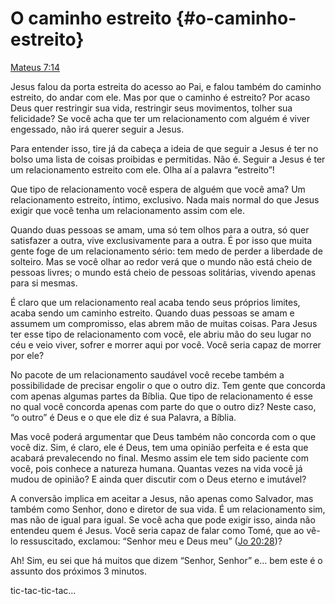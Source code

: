 # O caminho estreito {#o-caminho-estreito}

[Mateus 7:14](http://bibliaonline.com.br/acf/mt/7/14)

Jesus falou da porta estreita do acesso ao Pai, e falou também do caminho estreito, do andar com ele. Mas por que o caminho é estreito? Por acaso Deus quer restringir sua vida, restringir seus movimentos, tolher sua felicidade? Se você acha que ter um relacionamento com alguém é viver engessado, não irá querer seguir a Jesus.

Para entender isso, tire já da cabeça a ideia de que seguir a Jesus é ter no bolso uma lista de coisas proibidas e permitidas. Não é. Seguir a Jesus é ter um relacionamento estreito com ele. Olha aí a palavra “estreito”!

Que tipo de relacionamento você espera de alguém que você ama? Um relacionamento estreito, íntimo, exclusivo. Nada mais normal do que Jesus exigir que você tenha um relacionamento assim com ele.

Quando duas pessoas se amam, uma só tem olhos para a outra, só quer satisfazer a outra, vive exclusivamente para a outra. É por isso que muita gente foge de um relacionamento sério: tem medo de perder a liberdade de solteiro. Mas se você olhar ao redor verá que o mundo não está cheio de pessoas livres; o mundo está cheio de pessoas solitárias, vivendo apenas para si mesmas.

É claro que um relacionamento real acaba tendo seus próprios limites, acaba sendo um caminho estreito. Quando duas pessoas se amam e assumem um compromisso, elas abrem mão de muitas coisas. Para Jesus ter esse tipo de relacionamento com você, ele abriu mão do seu lugar no céu e veio viver, sofrer e morrer aqui por você. Você seria capaz de morrer por ele?

No pacote de um relacionamento saudável você recebe também a possibilidade de precisar engolir o que o outro diz. Tem gente que concorda com apenas algumas partes da Bíblia. Que tipo de relacionamento é esse no qual você concorda apenas com parte do que o outro diz? Neste caso, “o outro” é Deus e o que ele diz é sua Palavra, a Bíblia.

Mas você poderá argumentar que Deus também não concorda com o que você diz. Sim, é claro, ele é Deus, tem uma opinião perfeita e é esta que acabará prevalecendo no final. Mesmo assim ele tem sido paciente com você, pois conhece a natureza humana. Quantas vezes na vida você já mudou de opinião? E ainda quer discutir com o Deus eterno e imutável?

A conversão implica em aceitar a Jesus, não apenas como Salvador, mas também como Senhor, dono e diretor de sua vida. É um relacionamento sim, mas não de igual para igual. Se você acha que pode exigir isso, ainda não entendeu quem é Jesus. Você seria capaz de falar como Tomé, que ao vê-lo ressuscitado, exclamou: “Senhor meu e Deus meu” ([Jo 20:28](http://bibliaonline.com.br/acf/jo/20/28))?

Ah! Sim, eu sei que há muitos que dizem “Senhor, Senhor” e... bem este é o assunto dos próximos 3 minutos.

tic-tac-tic-tac...